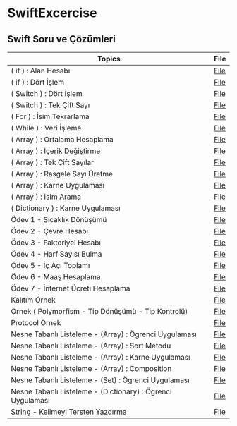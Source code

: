 # SwiftExcercise

## Swift Soru ve Çözümleri 
| Topics                                        | File                                                                                                                                                        |
|-----------------------------------------------|-------------------------------------------------------------------------------------------------------------------------------------------------------------|
| ( if ) : Alan Hesabı                                     | <a href="https://github.com/japsadev/SwiftExcercise/blob/775e2747de497e04f74f83953ce91c6247a49970/if_AlanHesabi.md">File</a>                                |
| ( if ) : Dört İşlem                  | <a href="if_Dortİslem.md">File</a> |
| ( Switch ) : Dört İşlem   | <a href="https://github.com/japsadev/SwiftExcercise/blob/8e35be1d8b86f52da7cdb4ee4d3c40d259e8263f/switch_DortIslem.md">File</a>            |
| ( Switch ) : Tek Çift Sayı                                         | <a href="https://github.com/devmehmetates/365-day-of-code/blob/main/Swift%20Documents%20Day1-15/day4(Loops).md">File</a>                                    |
| ( For ) : İsim Tekrarlama | <a href="https://github.com/devmehmetates/365-day-of-code/blob/main/Swift%20Documents%20Day1-15/day5(Functions).md">File</a>                                |
| ( While ) : Veri İşleme                                | <a href="https://github.com/devmehmetates/365-day-of-code/blob/main/Swift%20Documents%20Day1-15/day6(Closures-1).md">File</a>                               |
| ( Array ) : Ortalama Hesaplama                                | <a href="https://github.com/devmehmetates/365-day-of-code/blob/main/Swift%20Documents%20Day1-15/day7(Closures-2).md">File</a>                               |
|  ( Array ) : İçerik Değiştirme                             | <a href="https://github.com/devmehmetates/365-day-of-code/blob/main/Swift%20Documents%20Day1-15/day7(Closures-2).md">File</a>                               |
| ( Array ) : Tek Çift Sayılar          | <a href="https://github.com/devmehmetates/365-day-of-code/blob/main/Swift%20Documents%20Day1-15/day8(Structs-1%20and%20Properties).md">File</a>             |
| ( Array ) : Rasgele Sayı Üretme                              | <a href="https://github.com/devmehmetates/365-day-of-code/blob/main/Swift%20Documents%20Day1-15/day9(Structs-2).md">File</a>                                |
| ( Array ) : Karne Uygulaması                             | <a href="https://github.com/devmehmetates/365-day-of-code/blob/main/Swift%20Documents%20Day1-15/day10(Classes).md">File</a>                                 |
| ( Array ) : İsim Arama                        | <a href="https://github.com/devmehmetates/365-day-of-code/blob/main/Swift%20Documents%20Day1-15/day11(Protocols).md">File</a>                               |
| ( Dictionary ) : Karne Uygulaması               | <a href="https://github.com/devmehmetates/365-day-of-code/blob/main/Swift%20Documents%20Day1-15/day12(Optionals).md">File</a>                               |
| Ödev 1 - Sıcaklık Dönüşümü                           | <a href="https://github.com/devmehmetates/365-day-of-code/blob/main/Swift%20Documents%20Day1-15/day11(Protocols).md">File</a>                               |
| Ödev 2 - Çevre Hesabı                           | <a href="https://github.com/devmehmetates/365-day-of-code/blob/main/Swift%20Documents%20Day1-15/day11(Protocols).md">File</a>                               |
| Ödev 3 - Faktoriyel Hesabı                          | <a href="https://github.com/devmehmetates/365-day-of-code/blob/main/Swift%20Documents%20Day1-15/day11(Protocols).md">File</a>                               |
| Ödev 4 - Harf Sayısı Bulma                          | <a href="https://github.com/devmehmetates/365-day-of-code/blob/main/Swift%20Documents%20Day1-15/day11(Protocols).md">File</a>                               |
| Ödev 5 - İç Açı Toplamı                          | <a href="https://github.com/devmehmetates/365-day-of-code/blob/main/Swift%20Documents%20Day1-15/day11(Protocols).md">File</a>                               |
| Ödev 6 - Maaş Hesaplama                          | <a href="https://github.com/devmehmetates/365-day-of-code/blob/main/Swift%20Documents%20Day1-15/day11(Protocols).md">File</a>                               |
| Ödev 7 - İnternet Ücreti Hesaplama                           | <a href="https://github.com/devmehmetates/365-day-of-code/blob/main/Swift%20Documents%20Day1-15/day11(Protocols).md">File</a>                               |
| Kalıtım Örnek                          | <a href="https://github.com/devmehmetates/365-day-of-code/blob/main/Swift%20Documents%20Day1-15/day11(Protocols).md">File</a>                               |
| Örnek ( Polymorfism - Tip Dönüşümü - Tip Kontrolü)                          | <a href="https://github.com/devmehmetates/365-day-of-code/blob/main/Swift%20Documents%20Day1-15/day11(Protocols).md">File</a>                               |
| Protocol Örnek                          | <a href="https://github.com/devmehmetates/365-day-of-code/blob/main/Swift%20Documents%20Day1-15/day11(Protocols).md">File</a>                               |
| Nesne Tabanlı Listeleme - (Array) : Ögrenci Uygulaması                           | <a href="https://github.com/devmehmetates/365-day-of-code/blob/main/Swift%20Documents%20Day1-15/day11(Protocols).md">File</a>                               |
| Nesne Tabanlı Listeleme - (Array) : Sort Metodu                          | <a href="https://github.com/devmehmetates/365-day-of-code/blob/main/Swift%20Documents%20Day1-15/day11(Protocols).md">File</a>                               |
| Nesne Tabanlı Listeleme - (Array) : Karne Uygulaması                          | <a href="https://github.com/devmehmetates/365-day-of-code/blob/main/Swift%20Documents%20Day1-15/day11(Protocols).md">File</a>                               |
| Nesne Tabanlı Listeleme - (Array) : Composition                          | <a href="https://github.com/devmehmetates/365-day-of-code/blob/main/Swift%20Documents%20Day1-15/day11(Protocols).md">File</a>                               |
| Nesne Tabanlı Listeleme - (Set) : Ögrenci Uygulaması                           | <a href="https://github.com/devmehmetates/365-day-of-code/blob/main/Swift%20Documents%20Day1-15/day11(Protocols).md">File</a>                               |
| Nesne Tabanlı Listeleme - (Dictionary) : Ögrenci Uygulaması                           | <a href="https://github.com/devmehmetates/365-day-of-code/blob/main/Swift%20Documents%20Day1-15/day11(Protocols).md">File</a>                               |
| String - Kelimeyi Tersten Yazdırma                           | <a href="https://github.com/devmehmetates/365-day-of-code/blob/main/Swift%20Documents%20Day1-15/day11(Protocols).md">File</a>                               |
